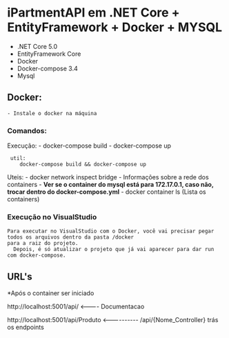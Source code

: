 # iPartmentAPI em .NET Core + EntityFramework + Docker + MYSQL

 - .NET Core 5.0
 - EntityFramework Core
 - Docker 
 - Docker-compose 3.4
 - Mysql 


## Docker:
	- Instale o docker na máquina
  ### Comandos: 
   Execução:
     - docker-compose build
     - docker-compose up
    
     util:
    	docker-compose build && docker-compose up

   Uteis:
    - docker network inspect bridge 
    - Informações sobre a rede dos containers
    -	**Ver se o container do mysql está para 172.17.0.1, caso não, trocar dentro do docker-compose.yml**
    - docker container ls (Lista os containers)

  ### Execução no VisualStudio

    Para executar no VisualStudio com o Docker, você vai precisar pegar todos os arquivos dentro da pasta /docker
    para a raiz do projeto. 
      Depois, é só atualizar o projeto que já vai aparecer para dar run com docker-compose.


## URL's

 *Após o container ser iniciado

http://localhost:5001/api/  <---- Documentacao

http://localhost:5001/api/Produto <---------- /api/{Nome_Controller} trás os endpoints
